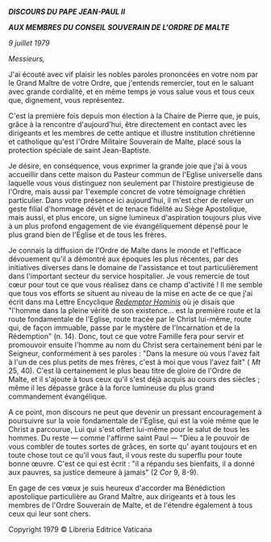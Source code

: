 ***DISCOURS DU PAPE JEAN-PAUL II***

***AUX MEMBRES DU CONSEIL SOUVERAIN DE L'ORDRE DE MALTE***

*9 juillet 1979*

*Messieurs,*

J'ai écouté avec vif plaisir les nobles paroles prononcées en votre nom par le Grand Maître de votre Ordre, que j'entends remercier, tout en le saluant avec grande cordialité, et en même temps je vous salue vous et tous ceux que, dignement, vous représentez.

C'est la première fois depuis mon élection à la Chaire de Pierre que, je puis, grâce à la rencontre d'aujourd'hui, être directement en contact avec les dirigeants et les membres de cette antique et illustre institution chrétienne et catholique qu'est l'Ordre Militaire Souverain de Malte, placé sous la protection spéciale de saint Jean-Baptiste.

Je désire, en conséquence, vous exprimer la grande joie que j'ai à vous accueillir dans cette maison du Pasteur commun de l'Eglise universelle dans laquelle vous vous distinguez non seulement par l'histoire prestigieuse de l'Ordre, mais aussi par 1'exemple concret de votre témoignage chrétien particulier. Dans votre présence ici aujourd'hui, il m'est cher de relever un geste filial d'hommage dévêt et de tenace fidélité au Siège Apostolique, mais aussi, et plus encore, un signe lumineux d'aspiration toujours plus vive à un plus profond engagement de vie évangéliquement dépensé pour le plus grand bien de l'Eglise et de tous les frères.

Je connais la diffusion de l'Ordre de Malte dans le monde et l'efficace dévouement qu'il a démontré aux époques les plus récentes, par des initiatives diverses dans le domaine de l'assistance et tout particulièrement dans l'important secteur du service hospitalier. Je vous remercie de tout cœur pour tout ce que vous réalisez dans ce champ d'activité ! Il me semble que tous vos efforts se situent au niveau de la mise en acte de ce que j'ai écrit dans ma Lettre Encyclique *[Redemptor Hominis](http://www.vatican.va/edocs/FRA0077/_INDEX.HTM)* où je disais que "l'homme dans la pleine vérité de son existence... est la première route et la route fondamentale de l'Eglise, route tracée par le Christ lui-même, route qui, de façon immuable, passe par le mystère de l'Incarnation et de la Rédemption" (n. 14). Donc, tout ce que votre Famille fera pour servir et promouvoir ensuite l'homme au nom du Christ sera certainement béni par le Seigneur, conformément à ses paroles : "Dans la mesure où vous l'avez fait à l'un de ces plus petits de mes frères, c'est à moi que vous l'avez fait" ( *Mt* 25, 40). C'est là certainement le plus beau titre de gloire de l'Ordre de Malte, et il s'ajoute à tous ceux qu'il s'est déjà acquis au cours des siècles ; même il les dépasse grâce à la force lumineuse du plus grand commandement évangélique.

A ce point, mon discours ne peut que devenir un pressant encouragement à poursuivre sur la voie fondamentale de l'Eglise, qui est la voie même que le Christ a parcourue, Lui qui s'est offert lui-même pour le salut de tous les hommes. Du reste — comme l'affirme saint Paul — "Dieu a le pouvoir de vous combler de toutes sortes de grâces, en sorte qu' ayant toujours et en toute chose tout ce qu'il vous faut, il vous reste du superflu pour toute bonne œuvre. C'est ce qui est écrit : "il a répandu ses bienfaits, il a donné aux pauvres, sa justice demeure à jamais" (2 *Cor* 9, 8-9).

En gage de ces vœux je suis heureux d'accorder ma Bénédiction apostolique particulière au Grand Maître, aux dirigeants et à tous les membres de l'Ordre Souverain de Malte, et de l'étendre également à tous ceux qui leur sont chers.

Copyright 1979 © Libreria Editrice Vaticana